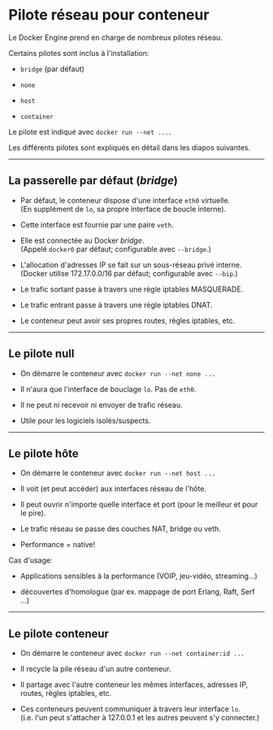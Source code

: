 # Pilote réseau pour conteneur

Le Docker Engine prend en charge de nombreux pilotes réseau.

Certains pilotes sont inclus à l'installation:

* `bridge` (par défaut)

* `none`

* `host`

* `container`

Le pilote est indiqué avec `docker run --net ...`.

Les différents pilotes sont expliqués en détail dans les diapos suivantes.

---

## La passerelle par défaut (_bridge_)

* Par défaut, le conteneur dispose d'une interface `eth0` virtuelle.
  <br/>(En supplément de `lo`, sa propre interface de boucle interne).

* Cette interface est fournie par une paire `veth`.

* Elle est connectée au Docker _bridge_.
  <br/>(Appelé `docker0` par défaut; configurable avec `--bridge`.)

* L'allocation d'adresses IP se fait sur un sous-réseau privé interne.
  <br/>(Docker utilise 172.17.0.0/16 par défaut; configurable avec `--bip`.)

* Le trafic sortant passe à travers une règle iptables MASQUERADE.

* Le trafic entrant passe à travers une règle iptables DNAT.

* Le conteneur peut avoir ses propres routes, règles iptables, etc.

---

## Le pilote null

* On démarre le conteneur avec `docker run --net none ...`

* Il n'aura que l'interface de bouclage `lo`. Pas de `eth0`.

* Il ne peut ni recevoir ni envoyer de trafic réseau.

* Utile pour les logiciels isolés/suspects.

---

## Le pilote hôte

* On démarre le conteneur avec `docker run --net host ...`

* Il voit (et peut accéder) aux interfaces réseau de l'hôte.

* Il peut ouvrir n'importe quelle interface et port (pour le meilleur et pour le pire).

* Le trafic réseau se passe des couches NAT, bridge ou veth.

* Performance = native!

Cas d'usage:

* Applications sensibles à la performance (VOIP, jeu-vidéo, streaming...)

* découvertes d'homologue (par ex. mappage de port Erlang, Raft, Serf ...)

---

## Le pilote conteneur

* On démarre le conteneur avec `docker run --net container:id ...`

* Il recycle la pile réseau d'un autre conteneur.

* Il partage avec l'autre conteneur les mêmes interfaces, adresses IP, routes, règles iptables, etc.

* Ces conteneurs peuvent communiquer à travers leur interface `lo`.
  <br/>(i.e. l'un peut s'attacher à 127.0.0.1 et les autres peuvent s'y connecter.)

